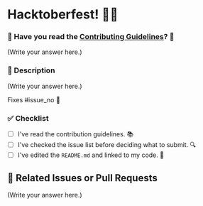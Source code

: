 # Hacktoberfest! 🎊🎈



### 🎉 Have you read the [Contributing Guidelines](https://github.com/Kushal997-das/Hacktoberfest-2024/blob/master/CONTRIBUTING.md)? 🤔

(Write your answer here.)

### 📝 Description

(Write your answer here.)

Fixes #issue_no 🔧

<!-- Replace `issue_no` with the issue number which is fixed in this PR -->

### ✅ Checklist

- [ ] I've read the contribution guidelines. 📚
- [ ] I've checked the issue list before deciding what to submit. 🔍
- [ ] I've edited the `README.md` and linked to my code. 📄

## 🔗 Related Issues or Pull Requests

(Write your answer here.)
